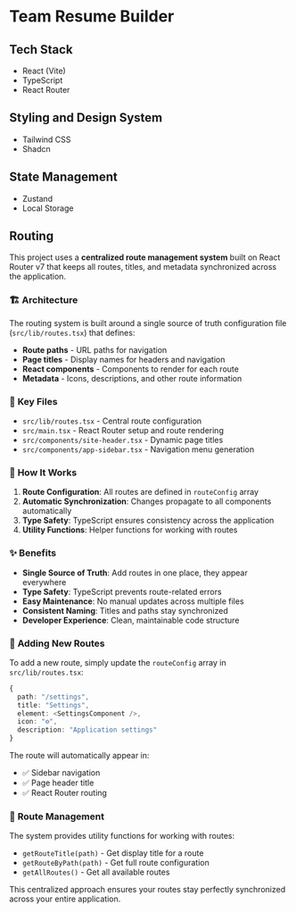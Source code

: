 # Team Resume Builder

## Tech Stack

- React (Vite)
- TypeScript
- React Router

## Styling and Design System

- Tailwind CSS
- Shadcn

## State Management

- Zustand
- Local Storage

## Routing

This project uses a **centralized route management system** built on React Router v7 that keeps all routes, titles, and metadata synchronized across the application.

### 🏗️ **Architecture**

The routing system is built around a single source of truth configuration file (`src/lib/routes.tsx`) that defines:

- **Route paths** - URL paths for navigation
- **Page titles** - Display names for headers and navigation
- **React components** - Components to render for each route
- **Metadata** - Icons, descriptions, and other route information

### 📁 **Key Files**

- `src/lib/routes.tsx` - Central route configuration
- `src/main.tsx` - React Router setup and route rendering
- `src/components/site-header.tsx` - Dynamic page titles
- `src/components/app-sidebar.tsx` - Navigation menu generation

### 🔧 **How It Works**

1. **Route Configuration**: All routes are defined in `routeConfig` array
2. **Automatic Synchronization**: Changes propagate to all components automatically
3. **Type Safety**: TypeScript ensures consistency across the application
4. **Utility Functions**: Helper functions for working with routes

### ✨ **Benefits**

- **Single Source of Truth**: Add routes in one place, they appear everywhere
- **Type Safety**: TypeScript prevents route-related errors
- **Easy Maintenance**: No manual updates across multiple files
- **Consistent Naming**: Titles and paths stay synchronized
- **Developer Experience**: Clean, maintainable code structure

### 🚀 **Adding New Routes**

To add a new route, simply update the `routeConfig` array in `src/lib/routes.tsx`:

```typescript
{
  path: "/settings",
  title: "Settings",
  element: <SettingsComponent />,
  icon: "⚙️",
  description: "Application settings"
}
```

The route will automatically appear in:

- ✅ Sidebar navigation
- ✅ Page header title
- ✅ React Router routing

### 🎯 **Route Management**

The system provides utility functions for working with routes:

- `getRouteTitle(path)` - Get display title for a route
- `getRouteByPath(path)` - Get full route configuration
- `getAllRoutes()` - Get all available routes

This centralized approach ensures your routes stay perfectly synchronized across your entire application.
